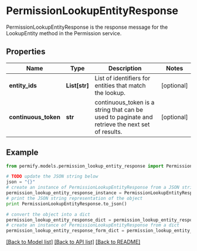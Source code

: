 # PermissionLookupEntityResponse

PermissionLookupEntityResponse is the response message for the LookupEntity method in the Permission service.

## Properties

Name | Type | Description | Notes
------------ | ------------- | ------------- | -------------
**entity_ids** | **List[str]** | List of identifiers for entities that match the lookup. | [optional] 
**continuous_token** | **str** | continuous_token is a string that can be used to paginate and retrieve the next set of results. | [optional] 

## Example

```python
from permify.models.permission_lookup_entity_response import PermissionLookupEntityResponse

# TODO update the JSON string below
json = "{}"
# create an instance of PermissionLookupEntityResponse from a JSON string
permission_lookup_entity_response_instance = PermissionLookupEntityResponse.from_json(json)
# print the JSON string representation of the object
print PermissionLookupEntityResponse.to_json()

# convert the object into a dict
permission_lookup_entity_response_dict = permission_lookup_entity_response_instance.to_dict()
# create an instance of PermissionLookupEntityResponse from a dict
permission_lookup_entity_response_form_dict = permission_lookup_entity_response.from_dict(permission_lookup_entity_response_dict)
```
[[Back to Model list]](../README.md#documentation-for-models) [[Back to API list]](../README.md#documentation-for-api-endpoints) [[Back to README]](../README.md)



